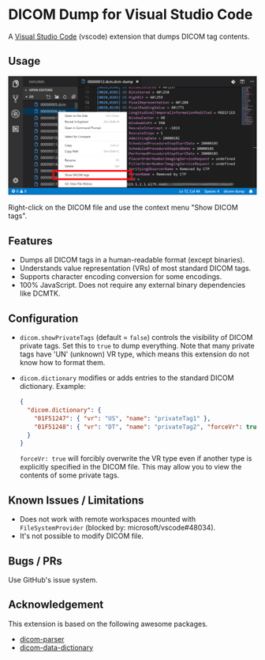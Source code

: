 # DICOM Dump for Visual Studio Code

A [Visual Studio Code][vsc] (vscode) extension that dumps DICOM tag contents.

[vsc]: https://code.visualstudio.com/

## Usage

![Screenshot](./doc/screenshot.png)

Right-click on the DICOM file and use the context menu "Show DICOM tags".

## Features

- Dumps all DICOM tags in a human-readable format (except binaries).
- Understands value representation (VRs) of most standard DICOM tags.
- Supports character encoding conversion for some encodings.
- 100% JavaScript. Does not require any external binary dependencies like DCMTK.

## Configuration

- `dicom.showPrivateTags` (default = `false`) controls the
  visibility of DICOM private tags. Set this to `true` to dump everything.
  Note that many private tags have 'UN' (unknown) VR type, which means
  this extension do not know how to format them.

- `dicom.dictionary` modifies or adds entries to
  the standard DICOM dictionary. Example:

  ```json
  {
    "dicom.dictionary": {
      "01F51247": { "vr": "US", "name": "privateTag1" },
      "01F51248": { "vr": "DT", "name": "privateTag2", "forceVr": true }
    }
  }
  ```

  `forceVr: true` will forcibly overwrite the VR type even if
  another type is explicitly specified in the DICOM file.
  This may allow you to view the contents of some private tags.

## Known Issues / Limitations

- Does not work with remote workspaces mounted with `FileSystemProvider` (blocked by: microsoft/vscode#48034).
- It's not possible to modify DICOM file.

## Bugs / PRs

Use GitHub's issue system.

## Acknowledgement

This extension is based on the following awesome packages.

- [dicom-parser][parser]
- [dicom-data-dictionary][dictionary]

[parser]: https://www.npmjs.com/package/dicom-parser
[dictionary]: https://www.npmjs.com/package/dicom-data-dictionary

